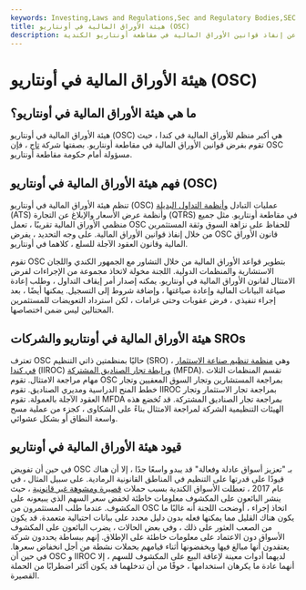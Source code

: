 ```yaml
---
keywords: Investing,Laws and Regulations,Sec and Regulatory Bodies,SEC
title: هيئة الأوراق المالية في أونتاريو (OSC)
description: هيئة الأوراق المالية في أونتاريو هي الهيئة التنظيمية المسؤولة عن إنفاذ قوانين الأوراق المالية في مقاطعة أونتاريو الكندية.
---
```


# هيئة الأوراق المالية في أونتاريو (OSC)
## ما هي هيئة الأوراق المالية في أونتاريو؟

هيئة الأوراق المالية في أونتاريو (OSC) هي أكبر منظم للأوراق المالية في كندا ، حيث تقوم بفرض قوانين الأوراق المالية في مقاطعة أونتاريو. بصفتها شركة [تاج](/crowncorporation) ، فإن OSC مسؤولة أمام حكومة مقاطعة أونتاريو.

## فهم هيئة الأوراق المالية في أونتاريو (OSC)

تنظم هيئة الأوراق المالية في أونتاريو (OSC) عمليات التبادل [وأنظمة التداول البديلة](/alternative-trading-system) (ATS) وأنظمة عرض الأسعار والإبلاغ عن التجارة (QTRS) في مقاطعة أونتاريو. مثل جميع منظمي الأوراق المالية تقريبًا ، تعمل OSC للحفاظ على نزاهة السوق وثقة المستثمرين من خلال إنفاذ قوانين الأوراق المالية. على وجه التحديد ، يفرض OSC قانون الأوراق المالية وقانون العقود الآجلة للسلع ، كلاهما في أونتاريو.

تقوم OSC بتطوير قواعد الأوراق المالية من خلال التشاور مع الجمهور الكندي واللجان الاستشارية والمنظمات الدولية. اللجنة مخولة لاتخاذ مجموعة من الإجراءات لفرض الامتثال لقانون الأوراق المالية في أونتاريو. يمكنه إصدار أمر إيقاف التداول ، وطلب إعادة صياغة البيانات المالية وإعادة صياغتها ، وإضافة شروط إلى التسجيل. يمكنها أيضًا ، بعد إجراء تنفيذي ، فرض عقوبات وحتى غرامات ، لكن استرداد التعويضات للمستثمرين المحتالين ليس ضمن اختصاصها.

## هيئة الأوراق المالية في أونتاريو والشركات SROs

تعترف OSC حاليًا بمنظمتين ذاتي التنظيم (SRO) ، وهي [منظمة تنظيم صناعة الاستثمار في كندا](/investment-industry-regulatory-organization-of-canada-iiroc) (IIROC) [ورابطة تجار الصناديق المشتركة](/mutual-fund-dealers-association) (MFDA). تقسم المنظمات الثلاث مهام مراجعة الامتثال. تقوم OSC بمراجعة المستشارين وتجار السوق المعفيين وتجار خطط المنح الدراسية ومديري الصناديق. تقوم IIROC بمراجعة تجار الاستثمار وتجار العقود الآجلة بالعمولة. تقوم MFDA بمراجعة تجار الصناديق المشتركة. قد تُخضع هذه الهيئات التنظيمية الشركة لمراجعة الامتثال بناءً على الشكاوى ، كجزء من عملية مسح واسعة النطاق أو بشكل عشوائي.

## قيود هيئة الأوراق المالية في أونتاريو

في حين أن تفويض OSC بـ "تعزيز أسواق عادلة وفعالة" قد يبدو واسعًا جدًا ، إلا أن هناك قيودًا على قدرتها على التنظيم في المناطق القانونية الرمادية. على سبيل المثال ، في عام 2017 ، تعطلت الأسواق الكندية بسبب حملات [قصيرة ومشوهة غير قانونية](/shortanddistort) ، حيث ينشر البائعون على المكشوف معلومات خاطئة لخفض سعر السهم الذي يبيعونه على المكشوف. عندما طلب المستثمرون من OSC اتخاذ إجراء ، أوضحت اللجنة أنه غالبًا ما يكون هناك القليل مما يمكنها فعله بدون دليل محدد على بيانات احتيالية متعمدة. قد يكون من الصعب العثور على ذلك ، وفي بعض الحالات ، يضرب البائعون على المكشوف الأسواق دون الاعتماد على معلومات خاطئة على الإطلاق. إنهم ببساطة يحددون شركة يعتقدون أنها مبالغ فيها ويخفضونها أثناء قيامهم بحملات نشطة من أجل انخفاض سعرها. في حين أن OSC و IIROC لديهما أدوات معينة لإعاقة البيع على المكشوف للسهم ، إلا أنهما عادة ما يكرهان استخدامها ، خوفًا من أن تدخلهما قد يكون أكثر اضطرابًا من الحملة القصيرة.

